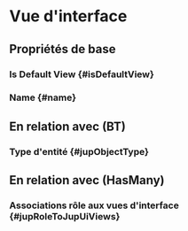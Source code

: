 # Vue d'interface



## Propriétés de base

### Is Default View {#isDefaultView}
        

### Name {#name}
        


## En relation avec (BT)

### Type d'entité {#jupObjectType}
        


## En relation avec (HasMany)

### Associations rôle aux vues d'interface {#jupRoleToJupUiViews}
        


<!--- THIS FILE IS GENERATED PLEASE DO NOT EDIT IT DIRECTLY --->
